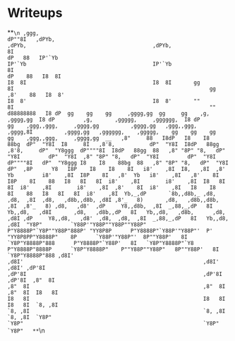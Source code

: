 # Writeups
**```\n
                 ,ggg,                                                                                                                                                                                                                                                                                                              
                dP""8I   ,dPYb,                                                                     ,dPYb,                                        ,dPYb,                                                                              8I                                                                                            
               dP   88   IP'`Yb                                                                     IP'`Yb                                        IP'`Yb                                                                              8I                                                                                            
              dP    88   I8  8I                                                                     I8  8I                                        I8  8I       gg                                                                     8I                                                              gg                            
             ,8'    88   I8  8'                                                                     I8  8'                                        I8  8'       ""                                                                     8I                                                              ""                            
             d88888888   I8 dP  gg    gg    gg     ,gggg,gg  gg     gg    ,g,             ,gggg,gg  I8 dP         ,g,       ,ggggg,     ,gggggg,  I8 dP        gg    ,ggg,,ggg,     ,gggg,gg          ,gggg,gg   ,ggg,,ggg,     ,gggg,8I          ,gggg,gg   ,gggggg,    ,ggggg,    gg    gg    gg    gg    ,ggg,,ggg,     ,gggg,gg 
       __   ,8"     88   I8dP   I8    I8    88bg  dP"  "Y8I  I8     8I   ,8'8,           dP"  "Y8I  I8dP   88gg  ,8'8,     dP"  "Y8ggg  dP""""8I  I8dP   88gg  88   ,8" "8P" "8,   dP"  "Y8I         dP"  "Y8I  ,8" "8P" "8,   dP"  "Y8I         dP"  "Y8I   dP""""8I   dP"  "Y8ggg I8    I8    88bg  88   ,8" "8P" "8,   dP"  "Y8I 
      dP"  ,8P      Y8   I8P    I8    I8    8I   i8'    ,8I  I8,   ,8I  ,8'  Yb         i8'    ,8I  I8P    8I   ,8'  Yb   i8'    ,8I   ,8'    8I  I8P    8I    88   I8   8I   8I  i8'    ,8I        i8'    ,8I  I8   8I   8I  i8'    ,8I        i8'    ,8I  ,8'    8I  i8'    ,8I   I8    I8    8I    88   I8   8I   8I  i8'    ,8I 
      Yb,_,dP       `8b,,d8b,_ ,d8,  ,d8,  ,8I  ,d8,   ,d8b,,d8b, ,d8I ,8'_   8)       ,d8,   ,d8b,,d8b,  ,8I  ,8'_   8) ,d8,   ,d8'  ,dP     Y8,,d8b,  ,8I  _,88,_,dP   8I   Yb,,d8,   ,d8I       ,d8,   ,d8b,,dP   8I   Yb,,d8,   ,d8b,      ,d8,   ,d8I ,dP     Y8,,d8,   ,d8'  ,d8,  ,d8,  ,8I  _,88,_,dP   8I   Yb,,d8,   ,d8I 
       "Y8P"         `Y88P'"Y88P""Y88P""Y88P"   P"Y8888P"`Y8P""Y88P"888P' "YY8P8P      P"Y8888P"`Y88P'"Y88P"'  P' "YY8P8PP"Y8888P"    8P      `Y88P'"Y88P"'  8P""Y88P'   8I   `Y8P"Y8888P"888      P"Y8888P"`Y88P'   8I   `Y8P"Y8888P"`Y8      P"Y8888P"8888P      `Y8P"Y8888P"    P""Y88P""Y88P"   8P""Y88P'   8I   `Y8P"Y8888P"888
                                                                  ,d8I'                                                                                                                 ,d8I'                                                         ,d8I'                                                                    ,d8I'
                                                                ,dP'8I                                                                                                                ,dP'8I                                                        ,dP'8I                                                                   ,dP'8I 
                                                               ,8"  8I                                                                                                               ,8"  8I                                                       ,8"  8I                                                                  ,8"  8I 
                                                               I8   8I                                                                                                               I8   8I                                                       I8   8I                                                                  I8   8I 
                                                               `8, ,8I                                                                                                               `8, ,8I                                                       `8, ,8I                                                                  `8, ,8I 
                                                                `Y8P"                                                                                                                 `Y8P"                                                         `Y8P"                                                                    `Y8P"  
**```\n
